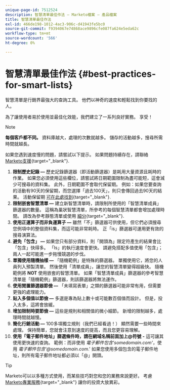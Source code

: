 ```yaml
---
unique-page-id: 7512524
description: 智慧清單最佳作法 — Marketo檔案 — 產品檔案
title: 智慧清單最佳作法
exl-id: 466de198-1012-4ac3-906c-d41943fe5bc0
source-git-commit: f9394067e74868ace9896cfe087fa624e5eda62c
workflow-type: tm+mt
source-wordcount: '566'
ht-degree: 0%

---
```


# 智慧清單最佳作法 {#best-practices-for-smart-lists}

智慧清單是行銷界最強大的查詢工具。 他們以神奇的速度和輕鬆找到你要找的人。

為了讓使用者易於使用並最佳化效能，我們建立了一系列良好實務。 享受！

>[!NOTE]
>
>**每個客戶都不同。** 資料庫越大，處理的次數就越多。 儲存的活動越多，搜尋所需時間就越長。
>
>如果您遇到速度慢的問題，請嘗試以下提示。 如果問題持續存在，請聯絡 [Marketo支援](https://nation.marketo.com/t5/Support/ct-p/Support){target="_blank"}.

1. **限制歷史記錄 —** 歷史記錄篩選器（即活動篩選器）是耗用大量資源且耗時的作業。 如果您必須使用這些欄位，請嘗試將日期範圍限制為盡可能短，這會減少可搜尋的資料集。 此外，日期範圍不會取代保留期。 例如：如果您要查詢的活動有90天的保留期，而您選擇「過去100天」，則只會傳回過去90天的結果。 活動保留期 [可在此處找到](https://nation.marketo.com/t5/knowledgebase/marketo-activities-data-retention-policy/ta-p/251480){target="_blank"}.
1. **限制嵌套智慧清單 —** 建立新智慧清單時，請限制所使用的「智慧清單成員」篩選器的數量。 這稱為巢狀智慧清單，所參考的每個智慧清單都會增加處理時間。 請改為參考靜態清單或使用 [細分](/help/marketo/product-docs/personalization/segmentation-and-snippets/segmentation/create-a-segmentation.md){target="_blank"}.
1. **使用正運算子而非負運算子 —** 雖然「不」篩選器可供使用，但它們必須搜尋您例項中的整個資料集，而這可能非常耗時。 正「is」篩選器可運用更有效的搜尋演算法。
1. **避免「包含」 —** 如果您只有部分資料，則「開頭為」限定符產生的結果會比「包含」快得多。 「Is」的執行速度會更快。 請避免搭配多值使用「包含」；兩人一起可能進一步拖慢競選的步伐。
1. **單獨使用隨機抽樣 —** 「隨機範例」是特殊的篩選器。 單獨使用它，將您的人員列入預製清單。 然後使用「清單成員」，讓您的智慧清單變得超級快。 隨機範例將 **NOT** 使用嵌套的智慧清單。 如果「智慧清單成員」篩選器的參考智慧清單是「隨機範例」篩選器，則該篩選器將無法運作。
1. **使用閒置篩選器節儉 —** 「未填寫表單」之類的篩選器可能非常有用，但需要更強的處理能力。
1. **貼入多個值以節儉 —** 多選是專為貼上數十或可能數百個值而設計。 但是，投入太多，這將會放緩。
1. **增加限制時要節儉 —** 這些是規則和相關值的微小細節。 新增的限制越多，處理時間就越慢。
1. **簡化行銷活動 —** 100多項獨立規則（我們已經看過！） 顯然需要一些時間來處理。 保持簡單，您就會注意到速度的提高，而且您更容易理解。
1. **使用「電子郵件地址」篩選條件時，請在網域名稱前面加上@符號** **-** 這可讓其使用更快速的查詢。 範例：而非使用 _電子郵件包含&#39;somedomain.com&#39;_，使用 _電子郵件包含&#39;@somedomain.com_.&#39; 如果您使用多個包含的電子郵件地址，則所有電子郵件地址都必須以「@」開頭。

>[!TIP]
>
>Marketo可以以多種方式使用，而某些技巧對您和您的業務來說更好。 考慮 [Marketo專業服務](https://pages2.marketo.com/72-hour-survival-guide.html){target="_blank"} 讓你的投資大放異彩。
